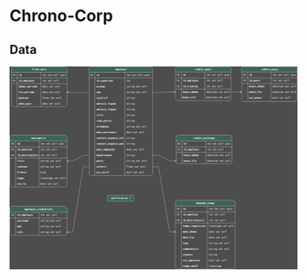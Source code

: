 # Chrono-Corp

## Data

[![](https://raw.githubusercontent.com/BradLeneus/Chrono-Corp/refs/heads/sql/data/diagramme.png?token=GHSAT0AAAAAAC4HGQ7RHJRTC6NRRZPXUN64Z7LJIJQ)](https://raw.githubusercontent.com/BradLeneus/Chrono-Corp/refs/heads/sql/data/diagramme.png?token=GHSAT0AAAAAAC4HGQ7RXG3AW7UNTQBGPU4OZ7TDPOQ)

